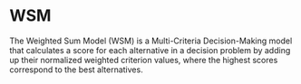 # WSM
The Weighted Sum Model (WSM) is a Multi-Criteria Decision-Making model that calculates a score for each alternative in a decision problem by adding up their normalized weighted criterion values, where the highest scores correspond to the best alternatives.
